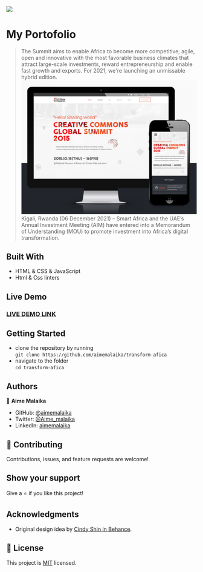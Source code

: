 ![](https://img.shields.io/badge/Microverse-blueviolet)


# My Portofolio
> The Summit aims to enable Africa to become more competitive, agile, open and innovative with the most favorable business climates that attract large-scale investments, reward entrepreneurship and enable fast growth and exports. For 2021, we're launching an unmissable hybrid edition.
![screenshot](./assets/images/conference_page.png)\
> Kigali, Rwanda (06 December 2021) – Smart Africa and the UAE’s Annual Investment Meeting (AIM) have entered into a Memorandum of Understanding (MOU) to promote investment into Africa’s digital transformation.


## Built With

- HTML & CSS & JavaScript
- Html & Css linters

## Live Demo

### [LIVE DEMO LINK](https://aimemalaika.github.io/transform-afica/)


## Getting Started
- clone the repository by running\
    `git clone https://github.com/aimemalaika/transform-afica`
- navigate to the folder\
    `cd transform-afica`

## Authors

👤 **Aime Malaika**

- GitHub: [@aimemalaika](https://github.com/aimemalaika)
- Twitter: [@Aime_malaika](https://twitter.com/Aime_Malaika)
- LinkedIn: [aimemalaika](https://linkedin.com/in/aimemalaika)

## 🤝 Contributing

Contributions, issues, and feature requests are welcome!


## Show your support

Give a ⭐️ if you like this project!

## Acknowledgments

- Original design idea by [Cindy Shin in Behance](https://www.behance.net/adagio07).

## 📝 License

This project is [MIT](./MIT.md) licensed.
